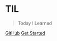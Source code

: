 <!-- ![logo](_media/icon.svg) -->

# TIL
> Today I Learned

[GitHub](https://www.github.com/axxsxbxx/)
[Get Started](#Headline)